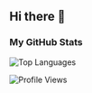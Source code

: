 ## Hi there 👋

### My GitHub Stats

![Top Languages](https://github-readme-stats.vercel.app/api/top-langs/?username=matheo-lm&layout=compact)


![Profile Views](https://komarev.com/ghpvc/?username=matheo-lm)
